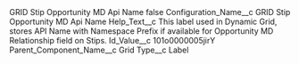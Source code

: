 <?xml version="1.0" encoding="UTF-8"?>
<CustomMetadata xmlns="http://soap.sforce.com/2006/04/metadata" xmlns:xsi="http://www.w3.org/2001/XMLSchema-instance" xmlns:xsd="http://www.w3.org/2001/XMLSchema">
    <label>GRID Stip Opportunity MD Api Name</label>
    <protected>false</protected>
    <values>
        <field>Configuration_Name__c</field>
        <value xsi:type="xsd:string">GRID Stip Opportunity MD Api Name</value>
    </values>
    <values>
        <field>Help_Text__c</field>
        <value xsi:type="xsd:string">This label used in Dynamic Grid, stores API Name with Namespace Prefix if available for Opportunity MD Relationship field on Stips.</value>
    </values>
    <values>
        <field>Id_Value__c</field>
        <value xsi:type="xsd:string">101o0000005jirY</value>
    </values>
    <values>
        <field>Parent_Component_Name__c</field>
        <value xsi:type="xsd:string">Grid</value>
    </values>
    <values>
        <field>Type__c</field>
        <value xsi:type="xsd:string">Label</value>
    </values>
</CustomMetadata>

